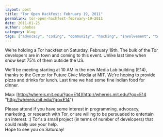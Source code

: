 ```yaml
---
layout: post
title: "Tor Open Hackfest: February 19, 2011"
permalink: tor-open-hackfest-february-19-2011
date: 2011-01-25
author: phobos
category: blog
tags: ["advocacy", "coding", "community", "hacking", "involvement", "tor"]
---
```


We're holding a Tor hackfest on Saturday, February 19th. The bulk of the Tor developers are in town and coming to this event. Unlike last time when snow kept 75% of them outside the US.

We'll be meeting starting at 10 AM in the new Media Lab building (E14), thanks to the Center for Future Civic Media at MIT. We're hoping to provide pizza and drinks for lunch. Last time we had some fine Indian food for dinner.

Map: [http://whereis.mit.edu/?go=E14](http://whereis.mit.edu/?go=E14 "http://whereis.mit.edu/?go=E14")

Please attend if you have some interest in programming, advocacy, marketing, or research with Tor, or are willing to be persuaded to entertain an interest. :) Tor's a small project (in terms of number of developers) that could really use your help.  
Hope to see you on Saturday!

